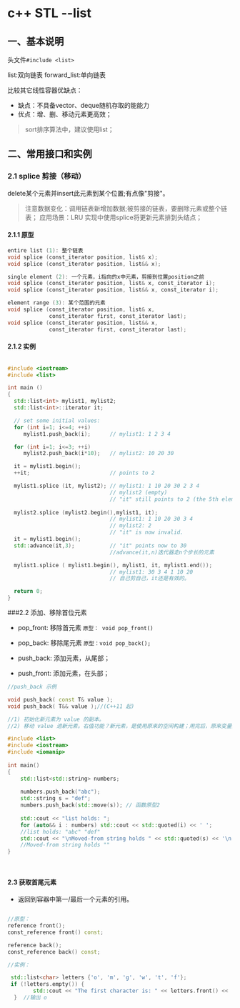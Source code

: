 # c++ STL --list

## 一、基本说明

头文件`#include <list>`

list:双向链表
forward_list:单向链表

比较其它线性容器优缺点：
* 缺点：不具备vector、deque随机存取的能能力
* 优点：增、删、移动元素更高效；
> sort排序算法中，建议使用list；


## 二、常用接口和实例

### 2.1 splice 剪接（移动）

delete某个元素并insert此元素到某个位置;有点像"剪接"。

> 注意数据变化：调用链表新增加数据;被剪接的链表，要删除元素或整个链表；
> 应用场景：LRU 实现中使用splice将更新元素排到头结点；

#### 2.1.1 原型

```c++
entire list (1): 整个链表
void splice (const_iterator position, list& x);
void splice (const_iterator position, list&& x);

single element (2): 一个元素，i指向的x中元素，剪接到位置position之前
void splice (const_iterator position, list& x, const_iterator i);
void splice (const_iterator position, list&& x, const_iterator i);

element range (3): 某个范围的元素
void splice (const_iterator position, list& x,
             const_iterator first, const_iterator last);
void splice (const_iterator position, list&& x,
             const_iterator first, const_iterator last);

```


#### 2.1.2 实例

```c++

#include <iostream>
#include <list>

int main ()
{
  std::list<int> mylist1, mylist2;
  std::list<int>::iterator it;

  // set some initial values:
  for (int i=1; i<=4; ++i)
     mylist1.push_back(i);      // mylist1: 1 2 3 4

  for (int i=1; i<=3; ++i)
     mylist2.push_back(i*10);   // mylist2: 10 20 30

  it = mylist1.begin();
  ++it;                         // points to 2

  mylist1.splice (it, mylist2); // mylist1: 1 10 20 30 2 3 4
                                // mylist2 (empty)
                                // "it" still points to 2 (the 5th element)
                                          
  mylist2.splice (mylist2.begin(),mylist1, it);
                                // mylist1: 1 10 20 30 3 4
                                // mylist2: 2
                                // "it" is now invalid.
  it = mylist1.begin();
  std::advance(it,3);           // "it" points now to 30
                                //advance(it,n)迭代器走n个步长的元素        

  mylist1.splice ( mylist1.begin(), mylist1, it, mylist1.end());
                                // mylist1: 30 3 4 1 10 20
                                // 自己剪自己，it还是有效的。

  return 0;
}
```


###2.2 添加、移除首位元素


* pop_front: 移除首元素 `原型： void pop_front()`
* pop_back: 移除尾元素 `原型：void pop_back();`

* push_back: 添加元素，从尾部；
* push_front: 添加元素，在头部；


```c++
//push_back 示例

void push_back( const T& value );
void push_back( T&& value );//(C++11 起)

//1) 初始化新元素为 value 的副本。
//2) 移动 value 进新元素。右值功能？新元素，是使用原来的空间构建；用完后，原来变量值消失；

#include <list>
#include <iostream>
#include <iomanip>
 
int main()
{
    std::list<std::string> numbers;
 
    numbers.push_back("abc");
    std::string s = "def";
    numbers.push_back(std::move(s)); // 函数原型2
 
    std::cout << "list holds: ";
    for (auto&& i : numbers) std::cout << std::quoted(i) << ' ';
    //list holds: "abc" "def" 
    std::cout << "\nMoved-from string holds " << std::quoted(s) << '\n';
    //Moved-from string holds ""
}
 
   

```

#### 2.3 获取首尾元素


* 返回到容器中第一/最后一个元素的引用。

```c++

//原型：
reference front();
const_reference front() const;

reference back();
const_reference back() const;

//实例：

 std::list<char> letters {'o', 'm', 'g', 'w', 't', 'f'};    
 if (!letters.empty()) {
        std::cout << "The first character is: " << letters.front() << '\n';
  }  //输出 o
```
